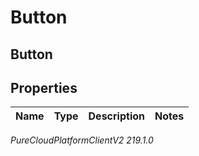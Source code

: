# Button

## Button

## Properties

|Name | Type | Description | Notes|
|------------ | ------------- | ------------- | -------------|



_PureCloudPlatformClientV2 219.1.0_
